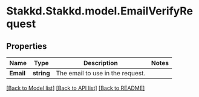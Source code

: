 # Stakkd.Stakkd.model.EmailVerifyRequest

## Properties

Name | Type | Description | Notes
------------ | ------------- | ------------- | -------------
**Email** | **string** | The email to use in the request. | 

[[Back to Model list]](../README.md#documentation-for-models) [[Back to API list]](../README.md#documentation-for-api-endpoints) [[Back to README]](../README.md)

